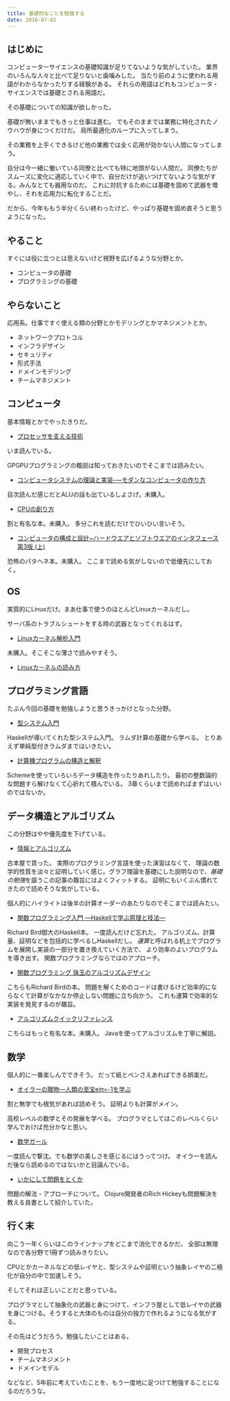 ```yaml
---
title: 基礎的なことを勉強する
date: 2016-07-02
---
```


## はじめに

コンピューターサイエンスの基礎知識が足りてないような気がしていた。
業界のいろんな人々と比べて足りないと歯噛みした。
当たり前のように使われる用語がわからなかったりする経験がある。
それらの用語はどれもコンピュータ・サイエンスでは基礎とされる用語だ。

その基礎についての知識が欲しかった。

基礎が無いままでもきっと仕事は進む。
でもそのままでは業務に特化されたノウハウが身につくだけだ。
局所最適化のループに入ってしまう。

その業務を上手くできるけど他の業務では全く応用が効かない人間になってしまう。

自分は今一緒に働いている同僚と比べても特に地頭がない人間だ。
同僚たちがスムーズに変化に適応していく中で、自分だけが追いつけてないような気がする。みんなとても器用なのだ。
これに対抗するためには基礎を固めて武器を増やし、それを応用力に転化することだ。

だから、今年ももう半分くらい終わったけど、やっぱり基礎を固め直そうと思うようになった。

## やること

すぐには役に立つとは思えないけど視野を広げるような分野とか。

- コンピュータの基礎
- プログラミングの基礎

## やらないこと

応用系。仕事ですぐ使える類の分野とかモデリングとかマネジメントとか。

- ネットワークプロトコル
- インフラデザイン
- セキュリティ
- 形式手法
- ドメインモデリング
- チームマネジメント

## コンピュータ

基本情報とかでやったきりだ。

- [プロセッサを支える技術](https://www.amazon.co.jp/dp/4774145211/)

いま読んでいる。

GPGPUプログラミングの概説は知っておきたいのでそこまでは読みたい。

- [コンピュータシステムの理論と実装-―モダンなコンピュータの作り方](https://www.amazon.co.jp/dp/4873117127)

目次読んだ感じだとALUの話も出ているしよさげ。未購入。

- [CPUの創り方](https://www.amazon.co.jp/dp/4839909865/)

割と有名な本。未購入。
多分これを読むだけでひいひい言いそう。

- [コンピュータの構成と設計~ハードウエアとソフトウエアのインタフェース 第3版 (上)](https://www.amazon.co.jp/dp/482228266X)

恐怖のパタヘネ本。未購入。
ここまで読める気がしないので低優先にしておく。

## OS

実質的にLinuxだけ。まあ仕事で使うのほとんどLinuxカーネルだし。

サーバ系のトラブルシュートをする時の武器となってくれるはず。

- [Linuxカーネル解析入門](https://www.amazon.co.jp/dp/4777516156)

未購入。そこそこな薄さで読みやすそう。

- [Linuxカーネルの読み方](http://image.gihyo.co.jp/assets/files/event/2008/24svr/report/2-24svr-TechMTG-ito.pdf)

## プログラミング言語

たぶん今回の基礎を勉強しようと思うきっかけとなった分野。

- [型システム入門](https://www.amazon.co.jp/dp/4274069117/)

Haskellが導いてくれた型システム入門。
ラムダ計算の基礎から学べる。
とりあえず単純型付きラムダまではいきたい。

- [計算機プログラムの構造と解釈](https://www.amazon.co.jp/dp/489471163X/)

Schemeを使っていろいろデータ構造を作ったりあれしたり。
最初の整数論的な問題すら解けなくて心折れて積んでいる。
3章くらいまで読めればまずはいいのではないか。

## データ構造とアルゴリズム

この分野はやや優先度を下げている。

- [情報とアルゴリズム](https://www.amazon.co.jp/dp/4627702515/)

古本屋で買った。
実際のプログラミング言語を使った演習はなくて、
理論の数学的性質を淡々と証明していく感じ。グラフ理論を基礎にした説明なので、*基礎の勉強*を謳うこの記事の趣旨にはよくフィットする。
証明にもいくぶん慣れてきたので読めそうな気がしている。

個人的にハイライトは後半の計算オーダーのあたりなのでそこまでは読みたい。

- [関数プログラミング入門 ―Haskellで学ぶ原理と技法―](https://www.amazon.co.jp/dp/427406896X/)

Richard Bird御大のHaskell本。
一度読んだけど忘れた。
アルゴリズム、計算量、証明などを包括的に学べるしHaskellだし。
*運算*と呼ばれる机上でプログラムを展開し実装の一部分を置き換えていく方法で、
より効率のよいプログラムを導き出す。
関数プログラミングならではのアプローチ。

- [関数プログラミング 珠玉のアルゴリズムデザイン](https://www.amazon.co.jp/dp/4274050645)

こちらもRichard Birdの本。
問題を解くためのコードは書けるけど効率的にならなくて計算がなかなか停止しない問題に立ち向かう。
これも運算で効率的な実装を発見するのが趣旨。

- [アルゴリズムクイックリファレンス](https://www.amazon.co.jp/dp/4873114284)

こちらはもっと有名な本。未購入。
Javaを使ってアルゴリズムを丁寧に解説。

## 数学

個人的に一番楽しんでできそう。
だって紙とペンさえあればできる娯楽だ。

- [オイラーの贈物―人類の至宝eiπ=-1を学ぶ](https://www.amazon.co.jp/dp/448601863X)

割と無学でも根気があれば読めそう。
証明よりも計算がメイン。

高校レベルの数学とその発展を学べる。
プログラマとしてはこのレベルくらい学んでおけば充分かなと思い。

- [数学ガール](https://www.amazon.co.jp/dp/4797341378/)

一度読んで撃沈。でも数学の美しさを感じるにはうってつけ。
オイラーを読んだ後なら読めるのではないかと目論んでいる。

- [いかにして問題をとくか](https://www.amazon.co.jp/dp/4621045938)

問題の解法・アプローチについて。
Clojure開発者のRich Hickeyも問題解決を教える良書として紹介していた。

## 行く末

向こう一年くらいはこのラインナップをどこまで消化できるかだ。
全部は無理なので各分野で1冊ずつ読みきりたい。

CPUとかカーネルなどの低レイヤと、型システムや証明という抽象レイヤの二極化が自分の中で加速しそう。

そしてそれは正しいことだと思っている。

プログラマとして抽象化の武器と身につけて、インフラ屋として低レイヤの武器を身につける。そうすると大体のものは自分の独力で作れるようになる気がする。

その先はどうだろう。勉強したいことはある。

- 開発プロセス
- チームマネジメント
- ドメインモデル

などなど、5年前に考えていたことを、もう一度地に足つけて勉強することになるのだろうな。

